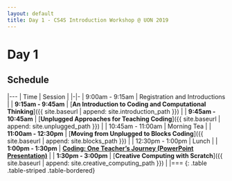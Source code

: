 ```yaml
---
layout: default
title: Day 1 - CS4S Introduction Workshop @ UON 2019
---
```


# Day 1

## Schedule

|---
| Time | Session | 
|-|-
| 9:00am - 9:15am | Registration and Introductions |
| **9:15am - 9:45am** | [**An Introduction to Coding and Computational Thinking**]({{ site.baseurl | append: site.introduction_path }}) |
| **9:45am - 10:45am** | [**Unplugged Approaches for Teaching Coding**]({{ site.baseurl | append: site.unplugged_path }}) |
| 10:45am - 11:00am | Morning Tea |
| **11:00am - 12:30pm** | [**Moving from Unplugged to Blocks Coding**]({{ site.baseurl | append: site.blocks_path }}) |
| 12:30pm - 1:00pm | Lunch |
| **1:00pm - 1:30pm** |	[**Coding: One Teacher’s Journey (PowerPoint Presentation)**](coding_one_teachers_journey.pptx) | 
| **1:30pm - 3:00pm** | [**Creative Computing with Scratch**]({{ site.baseurl | append: site.creative_computing_path }})  |
|===
{: .table .table-striped .table-bordered}
